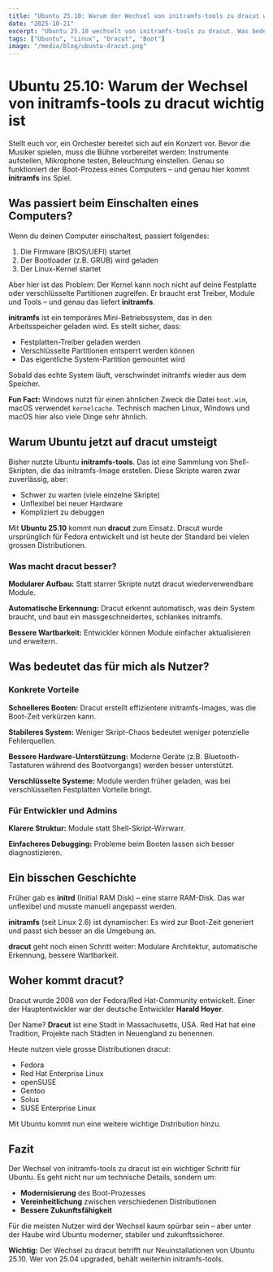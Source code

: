 ```yaml
---
title: "Ubuntu 25.10: Warum der Wechsel von initramfs-tools zu dracut wichtig ist"
date: "2025-10-21"
excerpt: "Ubuntu 25.10 wechselt von initramfs-tools zu dracut. Was bedeutet das für Nutzer und warum ist dieser Schritt wichtig für die Zukunft?"
tags: ["Ubuntu", "Linux", "Dracut", "Boot"]
image: "/media/blog/ubuntu-dracut.png"
---
```


# Ubuntu 25.10: Warum der Wechsel von initramfs-tools zu dracut wichtig ist

Stellt euch vor, ein Orchester bereitet sich auf ein Konzert vor. Bevor die Musiker spielen, muss die Bühne vorbereitet werden: Instrumente aufstellen, Mikrophone testen, Beleuchtung einstellen. Genau so funktioniert der Boot-Prozess eines Computers – und genau hier kommt **initramfs** ins Spiel.

## Was passiert beim Einschalten eines Computers?

Wenn du deinen Computer einschaltest, passiert folgendes:

1. Die Firmware (BIOS/UEFI) startet
2. Der Bootloader (z.B. GRUB) wird geladen
3. Der Linux-Kernel startet

Aber hier ist das Problem: Der Kernel kann noch nicht auf deine Festplatte oder verschlüsselte Partitionen zugreifen. Er braucht erst Treiber, Module und Tools – und genau das liefert **initramfs**.

**initramfs** ist ein temporäres Mini-Betriebssystem, das in den Arbeitsspeicher geladen wird. Es stellt sicher, dass:
- Festplatten-Treiber geladen werden
- Verschlüsselte Partitionen entsperrt werden können
- Das eigentliche System-Partition gemountet wird

Sobald das echte System läuft, verschwindet initramfs wieder aus dem Speicher.

**Fun Fact:** Windows nutzt für einen ähnlichen Zweck die Datei `boot.wim`, macOS verwendet `kernelcache`. Technisch machen Linux, Windows und macOS hier also viele Dinge sehr ähnlich.

## Warum Ubuntu jetzt auf dracut umsteigt

Bisher nutzte Ubuntu **initramfs-tools**. Das ist eine Sammlung von Shell-Skripten, die das initramfs-Image erstellen. Diese Skripte waren zwar zuverlässig, aber:

- Schwer zu warten (viele einzelne Skripte)
- Unflexibel bei neuer Hardware
- Kompliziert zu debuggen

Mit **Ubuntu 25.10** kommt nun **dracut** zum Einsatz. Dracut wurde ursprünglich für Fedora entwickelt und ist heute der Standard bei vielen grossen Distributionen.

### Was macht dracut besser?

**Modularer Aufbau:** Statt starrer Skripte nutzt dracut wiederverwendbare Module.

**Automatische Erkennung:** Dracut erkennt automatisch, was dein System braucht, und baut ein massgeschneidertes, schlankes initramfs.

**Bessere Wartbarkeit:** Entwickler können Module einfacher aktualisieren und erweitern.

## Was bedeutet das für mich als Nutzer?

### Konkrete Vorteile

**Schnelleres Booten:** Dracut erstellt effizientere initramfs-Images, was die Boot-Zeit verkürzen kann.

**Stabileres System:** Weniger Skript-Chaos bedeutet weniger potenzielle Fehlerquellen.

**Bessere Hardware-Unterstützung:** Moderne Geräte (z.B. Bluetooth-Tastaturen während des Bootvorgangs) werden besser unterstützt.

**Verschlüsselte Systeme:** Module werden früher geladen, was bei verschlüsselten Festplatten Vorteile bringt.

### Für Entwickler und Admins

**Klarere Struktur:** Module statt Shell-Skript-Wirrwarr.

**Einfacheres Debugging:** Probleme beim Booten lassen sich besser diagnostizieren.

## Ein bisschen Geschichte

Früher gab es **initrd** (Initial RAM Disk) – eine starre RAM-Disk. Das war unflexibel und musste manuell angepasst werden.

**initramfs** (seit Linux 2.6) ist dynamischer: Es wird zur Boot-Zeit generiert und passt sich besser an die Umgebung an.

**dracut** geht noch einen Schritt weiter: Modulare Architektur, automatische Erkennung, bessere Wartbarkeit.

## Woher kommt dracut?

Dracut wurde 2008 von der Fedora/Red Hat-Community entwickelt. Einer der Hauptentwickler war der deutsche Entwickler **Harald Hoyer**.

Der Name? **Dracut** ist eine Stadt in Massachusetts, USA. Red Hat hat eine Tradition, Projekte nach Städten in Neuengland zu benennen.

Heute nutzen viele grosse Distributionen dracut:
- Fedora
- Red Hat Enterprise Linux
- openSUSE
- Gentoo
- Solus
- SUSE Enterprise Linux

Mit Ubuntu kommt nun eine weitere wichtige Distribution hinzu.

## Fazit

Der Wechsel von initramfs-tools zu dracut ist ein wichtiger Schritt für Ubuntu. Es geht nicht nur um technische Details, sondern um:

- **Modernisierung** des Boot-Prozesses
- **Vereinheitlichung** zwischen verschiedenen Distributionen
- **Bessere Zukunftsfähigkeit**

Für die meisten Nutzer wird der Wechsel kaum spürbar sein – aber unter der Haube wird Ubuntu moderner, stabiler und zukunftssicherer.

**Wichtig:** Der Wechsel zu dracut betrifft nur Neuinstallationen von Ubuntu 25.10. Wer von 25.04 upgraded, behält weiterhin initramfs-tools.
